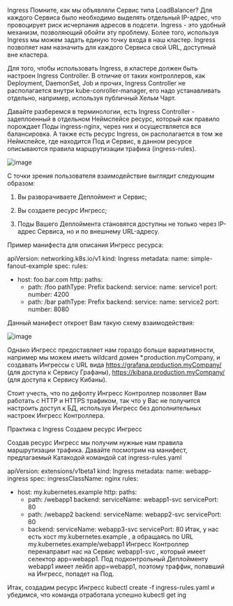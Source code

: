 Ingress
Помните, как мы объявляли Сервис типа LoadBalancer? Для каждого Сервиса было необходимо выделять отдельный IP-адрес, что провоцирует риск исчерпания адресов в подсети. Ingress - это удобный механизм, позволяющий обойти эту проблему. Более того, используя Ingress мы можем задать единую точку входа в наш кластер. Ingress позволяет нам назначить для каждого Сервиса свой URL, доступный вне кластера.

Для того, чтобы использовать Ingress, в кластере должен быть настроен Ingress Controller. В отличие от таких контроллеров, как Deployment, DaemonSet, Job и прочих, Ingress Controller не располагается внутри kube-conroller-manager, его надо устанавливать отдельно, например, используя публичный Хельм Чарт.

Давайте разберемся в терминологии, есть Ingress Controller - задеплоенный в отдельном Неймспейсе ресурс, который как правило порождает Поды ingress-nginx, через них и осуществляется вся балансировка. А также есть ресурс Ingress, он располагается в том же Неймспейсе, где находится Под и Сервис, в данном ресурсе описываются правила маршрутизации трафика (ingress-rules).

![image](https://user-images.githubusercontent.com/79608549/209571112-6212258a-434a-484d-bd9b-510cd4e46c3e.png)


С точки зрения пользователя взаимодействие выглядит следующим образом:

1. Вы разворачиваете Деплоймент и Сервис;

2. Вы создаете ресурс Ингресс;

3. Поды Вашего Деплоймента становятся доступны не только через IP-адрес Сервиса, но и по внешнему URL-адресу.

Пример манифеста для описания Ингресс ресурса:



apiVersion: networking.k8s.io/v1
kind: Ingress
metadata:
  name: simple-fanout-example
spec:
  rules:
  - host: foo.bar.com
    http:
      paths:
      - path: /foo
        pathType: Prefix
        backend:
          service:
            name: service1
            port:
              number: 4200
      - path: /bar
        pathType: Prefix
        backend:
          service:
            name: service2
            port:
              number: 8080

Данный манифест откроет Вам такую схему взаимодействия:

![image](https://user-images.githubusercontent.com/79608549/209571124-330899e1-3e50-40bf-9968-a9cbe34380ef.png)


Однако Ингресс предоставляет нам гораздо больше вариативности, например мы можем иметь wildcard домен *.production.myCompany, и создавать Ингрессы с URL вида https://grafana.production.myCompany/ (для доступа к Сервису Графаны), https://kibana.production.myCompany/ (для доступа к Сервису Кибаны).

 

Стоит учесть, что по дефолту Ингресс Контроллер позволяет Вам работать с HTTP и HTTPS трафиком, так что у Вас не получится настроить доступ к БД, используя Ингресс без дополнительных настроек Ингресс Контроллера.

Практика с Ingress
Создаем ресурс Ингресс

Создав ресурс Ингресс мы получим нужные нам правила маршрутизации трафика. Давайте посмотрим на манифест, предлагаемый Катакодой командой cat ingress-rules.yaml

apiVersion: extensions/v1beta1
kind: Ingress
metadata:
  name: webapp-ingress
spec:
  ingressClassName: nginx
  rules:
  - host: my.kubernetes.example
    http:
      paths:
      - path: /webapp1
        backend:
          serviceName: webapp1-svc
          servicePort: 80
      - path: /webapp2
        backend:
          serviceName: webapp2-svc
          servicePort: 80
      - backend:
          serviceName: webapp3-svc
          servicePort: 80
Итак, у нас есть хост my.kubernetes.example , а обращаясь по URL my.kubernetes.example/webapp1 Ингресс Контроллер перенаправит нас на Сервис webapp1-svc , который имеет селектор app=webapp1. Под подконтрольный Деплойменту webapp1 имеет лейбл app=webapp1, поэтому траффик, попавший на Ингресс, попадет на Под.

Итак, создадим ресурс Ингресс kubectl create -f ingress-rules.yaml и убедимся, что команда отработала успешно kubectl get ing
